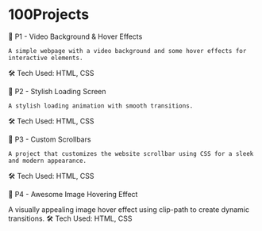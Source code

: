 # 100Projects

🔹 P1 - Video Background & Hover Effects

	A simple webpage with a video background and some hover effects for interactive elements.
🛠 Tech Used: HTML, CSS

🔹 P2 - Stylish Loading Screen

	A stylish loading animation with smooth transitions.
🛠 Tech Used: HTML, CSS

🔹 P3 - Custom Scrollbars

	A project that customizes the website scrollbar using CSS for a sleek and modern appearance. 
🛠 Tech Used: HTML, CSS

🔹 P4 - Awesome Image Hovering Effect

A visually appealing image hover effect using clip-path to create dynamic transitions.
🛠 Tech Used: HTML, CSS